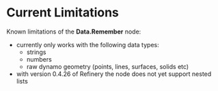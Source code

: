 # Current Limitations

Known limitations of the **Data.Remember** node:

* currently only works with the following data types:
  * strings
  * numbers
  * raw dynamo geometry (points, lines, surfaces, solids etc)
* with version 0.4.26 of Refinery the node does not  yet support nested lists